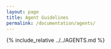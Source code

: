 ```yaml
---
layout: page
title: Agent Guidelines
permalink: /documentation/agents/
---
```


{% include_relative ../../AGENTS.md %}